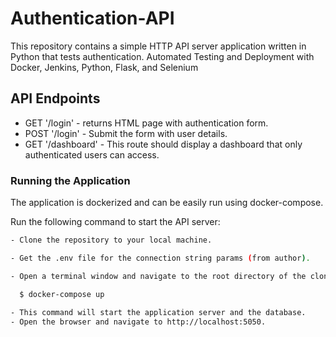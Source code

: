 # Authentication-API

This repository contains a simple HTTP API server application written in Python that tests authentication.
Automated Testing and Deployment with Docker, Jenkins, Python, Flask, and Selenium


## API Endpoints

- GET '/login' - returns HTML page with authentication form.
- POST '/login' - Submit the form with user details.
- GET '/dashboard' - This route should display a dashboard that only authenticated users can access.



### Running the Application
The application is dockerized and can be easily run using docker-compose.

Run the following command to start the API server:

```bash
- Clone the repository to your local machine.

- Get the .env file for the connection string params (from author).

- Open a terminal window and navigate to the root directory of the cloned repository.

  $ docker-compose up
  
- This command will start the application server and the database. 
- Open the browser and navigate to http://localhost:5050.
```


